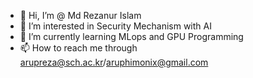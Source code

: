 - 👋 Hi, I’m @ Md Rezanur Islam
- 👀 I’m interested in Security Mechanism with AI
- 🌱 I’m currently learning MLops and GPU Programming
- 📫 How to reach me through arupreza@sch.ac.kr/aruphimonix@gmail.com

<!---
Arupreza/Arupreza is a ✨ special ✨ repository because its `README.md` (this file) appears on your GitHub profile.
You can click the Preview link to take a look at your changes.
--->
